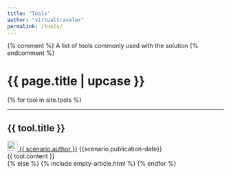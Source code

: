 ```yaml
---
title: "Tools"
author: "virtualtraveler"
permalink: /tools/
---
```


{% comment %}
    A list of tools commonly used with the solution
{% endcomment %}

# {{ page.title | upcase }}

{% for tool in site.tools %}
  <article>
      <hr>
      <h2 id="{{ tool.id }}">{{ tool.title }}</h2>
      <div class="article-meta">
          <a href="{{ page.github-url }}{{ scenario.author }}" class="post-author">
              <img src="{{ page.github-url }}{{ scenario.author }}.png" class="avatar" alt="{{ scenario.author }} avatar" width="24" height="24">
              {{ scenario.author }}</a>	
          <span class="date">{{scenario.publication-date}}</span>
      </div>
      <div class="article-content">
          {{ tool.content }}
      </div>
  </article>
{% else %}
{% include empty-article.html %}
{% endfor %}